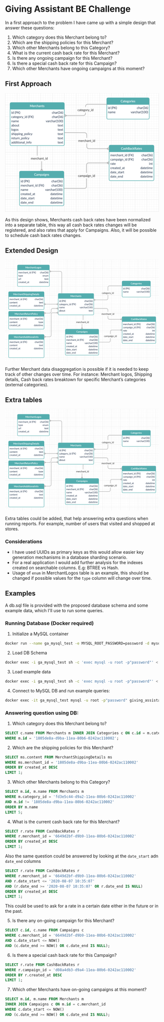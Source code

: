 # Giving Assistant BE Challenge

In a first approach to the problem I have came up with a simple design that answer these questions:

1. Which category does this Merchant belong to?
2. Which are the shipping policies for this Merchant?
3. Which other Merchants belong to this Category?
4. What is the current cash back rate for this Merchant?
5. Is there any ongoing campaign for this Merchant?
6. Is there a special cash back rate for this Campaign?
7. Which other Merchants have ongoing campaigns at this moment?

## First Approach

![First approach](https://github.com/iturricf/ga-challenge/blob/master/db/first_approach.png?raw=true)

As this design shows, Merchants cash back rates have been normalized into a separate table, this way all cash back rates changes will be registered, and also rates that apply for Campaigns. Also, it will be possible to schedule cash back rates changes.

## Extended Design

![Extended design](https://github.com/iturricf/ga-challenge/blob/master/db/extended_design.png?raw=true)

Further Merchant data disaggregation is possible if it is needed to keep track of other changes over time. For instance: Merchant logos, Shipping details, Cash back rates breaktown for specific Merchant’s categories (external categories).

## Extra tables

![Extra tables](https://github.com/iturricf/ga-challenge/blob/master/db/extended_design.png?raw=true)

Extra tables could be added, that help answering extra questions when running reports. For example, number of users that visited and shopped at stores.

### Considerations

- I have used UUIDs as primary keys as this would allow easier key generation mechanisms in a database sharding scenario.
- For a real application I would add further analysis for the indexes created on searchable columns. E.g: BTREE vs Hash.
- Usage of `enum` in MerchantLogos table is an example, this should be changed if possible values for the `type` column will change over time.

## Examples

A db.sql file is provided with the proposed database schema and some example data, which I'll use to run some queries.

### Running Database (Docker required)

1. Initialize a MySQL container

```bash
docker run --name ga_mysql_test -e MYSQL_ROOT_PASSWORD=password -d mysql:5.7
```

2. Load DB Schema

```bash
docker exec -i ga_mysql_test sh -c 'exec mysql -u root -p"password"' < db/db.sql
```

3. Load example data

```bash
docker exec -i ga_mysql_test sh -c 'exec mysql -u root -p"password"' < db/example_data.sql
```

4. Connect to MySQL DB and run example queries:

```bash
docker exec -it ga_mysql_test mysql -u root -p"password" giving_assistant
```

### Answering question using DB:

1. Which category does this Merchant belong to?
```sql
SELECT c.name FROM Merchants m INNER JOIN Categories c ON c.id = m.category_id
WHERE m.id = '1805de8a-d9ba-11ea-80b6-0242ac110002';
```

2. Which are the shipping policies for this Merchant?
```sql
SELECT ms.content FROM MerchantShippingDetails ms
WHERE ms.merchant_id = '1805de8a-d9ba-11ea-80b6-0242ac110002'
ORDER BY created_at DESC
LIMIT 1;
```

3. Which other Merchants belong to this Category?
```sql
SELECT m.id, m.name FROM Merchants m
WHERE m.category_id = 'fd3e5c44-d9a2-11ea-80b6-0242ac110002' 
AND m.id != '1805de8a-d9ba-11ea-80b6-0242ac110002'
ORDER BY m.name
LIMIT 5;
```

4. What is the current cash back rate for this Merchant?
```sql
SELECT r.rate FROM CashBackRates r
WHERE r.merchant_id = '6649d2bf-d9b9-11ea-80b6-0242ac110002'
ORDER BY created_at DESC
LIMIT 1;
```

Also the same question could be answered by looking at the `date_start` adn `date_end` columns

```sql
SELECT r.rate FROM CashBackRates r
WHERE r.merchant_id = '6649d2bf-d9b9-11ea-80b6-0242ac110002'
AND r.date_start <= '2020-08-07 10:35:07'
AND (r.date_end >= '2020-08-07 10:35:07' OR r.date_end IS NULL)
ORDER BY created_at DESC
LIMIT 1;
```

This could be used to ask for a rate in a certain date either in the future or in the past.

5. Is there any on-going campaign for this Merchant?

```sql
SELECT c.id, c.name FROM Campaigns c
WHERE c.merchant_id = '6649d2bf-d9b9-11ea-80b6-0242ac110002'
AND c.date_start <= NOW()
AND (c.date_end >= NOW() OR c.date_end IS NULL);
```

6. Is there a special cash back rate for this Campaign?

```sql
SELECT r.rate FROM CashBackRates r
WHERE r.campaign_id = 'd08a4db3-d9a4-11ea-80b6-0242ac110002'
ORDER BY r.created_at DESC
LIMIT 1;
```

7. Which other Merchants have on-going campaigns at this moment?

```sql
SELECT m.id, m.name FROM Merchants m
INNER JOIN Campaigns c ON m.id = c.merchant_id
WHERE c.date_start <= NOW()
AND (c.date_end >= NOW() OR c.date_end IS NULL);
```